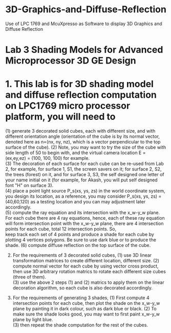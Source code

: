 # 3D-Graphics-and-Diffuse-Reflection
Use of LPC 1769 and McuXpresso as Software to display 3D Graphics and Diffuse Reflection

# Lab 3 Shading Models for Advanced Microprocessor 3D GE Design   

# 1. This lab is for 3D shading model and diffuse reflection computation on LPC1769 micro processor platform, you will need to 
   (1) generate 3 decorated solid cubes, each with different size, and with different orientation angle (orientation of the cube is by its normal 
       vector, denoted here as n=(nx, ny, nz), which is a vector perpendicular  to the top surface of the cube). 
   (2) Note, you may want to try the size of the cube with side length of 50 
       to begin with, and the virtual camera location E = (ex,ey,ez) = 
       (100, 100, 100) for example.  
   (3) The decoration of each surface for each cube can be re-used from 
       Lab 2, for example, for surface 1, S1, the screen savers on it; for 
       surface 2, S2, the trees (forest) on it, and for surface 3, S3, the self
       designed one letter of your name initial on it (for example, for 
       Akash, you will put self designed font "H" on surface 3).  
   (4) place a point light source P_s(xs, ys, zs) in the world coordinate 
       system, you design its location, as a reference, you may consider 
       P_s(xs, ys, zs) = (40,60,120) as a testing location and you can may 
       adjustment later accordingly.  
   (5) compute the ray equation and its intersection with the x_w-y_w plane.
       For each cube there are 4 ray equations, hence, each of these ray 
       equation will form intersection point with the x_w-y_w plane, there are 
       4 intersection points for each cube, total 12 intersection points. So,  
       keep track each set of 4 points and produce a shade for each cube 
       by plotting 4 vertices polygons. Be sure to use dark blue or to produce
       the shade. 
   (6) compute diffuse reflection on the top surface of the cube. 

2. For the requirements of 3 decorated solid cubes, 
   (1) use 3D linear transformation matrices to create different location, 
       different size.
   (2) compute normal vector for each cube by using vector cross product, then 
       use 3D arbitrary rotation matrics to rotate each different size cubes 
       (three of them).    
   (3) use the above 2 steps (1) and (2) matrics to apply them on the linear 
       decoration algorithm, so each cube is also decorated accordingly.    
   
3. For the requirements of generating 3 shades, 
   (1) First compute 4 intersection points for each cube, then plot the shade 
       on the x_w-y_w plane by painting it in dark colour, such as dark blue or 
       black. 
   (2) To make sure the shade looks good, you may want to first paint
       x_w-y_w plane by light blue.  
   (3) then repeat the shade computation for the rest of the cubes.
